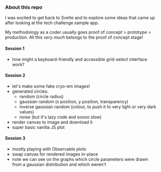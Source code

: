### About this repo

I was excited to get back to Svelte and to explore some ideas that came up after looking at the tech challenge sample app.

My methodology as a coder usually goes proof of concept > prototype > production. All this _very much_ belongs to the proof of concept stage!

#### Session 1
- how might a keyboard-friendly and accessible grid-select interface work?

#### Session 2
- let's make some fake cryo-em images!
- generated circles:
  - random (circle radius) 
  - gaussian random (x position, y position, transparency)
  - inverse gaussian random (colour, to push it to very light or very dark values)
  - noise (but it's lazy code and soooo slow)
- render canvas to image and download it
- super basic vanilla JS plot

#### Session 3
- mostly playing with Observable plots
- swap canvas for rendered images in-place
- note we can see on the graphs which circle parameters were drawn from a gaussian distribution and which weren't
